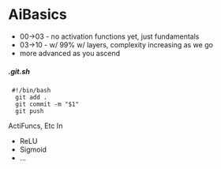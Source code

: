 # AiBasics

* 00->03 - no activation functions yet, just fundamentals
* 03->10 - w/ 99% w/ layers, complexity increasing as we go
* more advanced as you ascend
##### .git.sh
```
 #!/bin/bash
  git add .
  git commit -m "$1"
  git push
```


ActiFuncs, Etc  In
* ReLU
* Sigmoid
* ...

